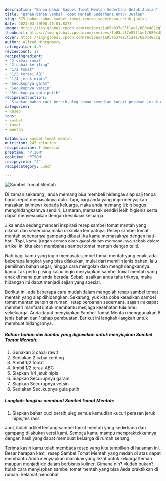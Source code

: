 ```yaml
---
description: "Bahan-bahan Sambel Tomat Mentah Sederhana Untuk Jualan"
title: "Bahan-bahan Sambel Tomat Mentah Sederhana Untuk Jualan"
slug: 375-bahan-bahan-sambel-tomat-mentah-sederhana-untuk-jualan
date: 2021-03-29T08:40:01.837Z
image: https://img-global.cpcdn.com/recipes/1a05ab37e85f1ae1/680x482cq70/sambel-tomat-mentah-foto-resep-utama.jpg
thumbnail: https://img-global.cpcdn.com/recipes/1a05ab37e85f1ae1/680x482cq70/sambel-tomat-mentah-foto-resep-utama.jpg
cover: https://img-global.cpcdn.com/recipes/1a05ab37e85f1ae1/680x482cq70/sambel-tomat-mentah-foto-resep-utama.jpg
author: Alfred Montgomery
ratingvalue: 4.9
reviewcount: 12
recipeingredient:
- "3 cabai rawit"
- "2 cabai keriting"
- "1/2 tomat"
- "1/2 terasi ABC"
- "1/4 jeruk nipis"
- "Secukupnya garam"
- "Secukupnya vetsin"
- "Secukupnya gula putih"
recipeinstructions:
- "Siapkan bahan cuci bersih,uleg semua kemudian kucuri perasan jeruk nipis,tes rass"
categories:
- Resep
tags:
- sambel
- tomat
- mentah

katakunci: sambel tomat mentah 
nutrition: 247 calories
recipecuisine: Indonesian
preptime: "PT26M"
cooktime: "PT58M"
recipeyield: "4"
recipecategory: Lunch

---
```



![Sambel Tomat Mentah](https://img-global.cpcdn.com/recipes/1a05ab37e85f1ae1/680x482cq70/sambel-tomat-mentah-foto-resep-utama.jpg)

Di zaman  sekarang , anda memang bisa membeli hidangan siap saji tanpa harus repot memasaknya dulu. Tapi, bagi anda yang ingin menyajikan masakan istimewa kepada keluarga, maka anda memang lebih bagus menghidangkannya sendiri. Lantaran, memasak sendiri lebih higienis serta dapat menyesuaikan dengan kesukaan keluarga.

Jika anda sedang mencari inspirasi resep sambel tomat mentah yang nikmat dan sederhana,maka di sinilah tempatnya. Resep sambel tomat mentah  sebenarnya gampang dibuat jika kamu memasaknya dengan hati-hati. Tapi, kamu jangan cemas akan gagal dalam memasaknya 
sebab dalam artikel ini kita akan membahas sambel tomat mentah dengan teliti.  



Nah bagi kamu yang ingin memasak sambel tomat mentah yang enak, ada beberapa langkah yang bisa dilakukan, mulai dari memilih jenis bahan, lalu pemilihan bahan segar, hingga cara mengolah dan menghidangkannya. kamu Tak perlu pusing kalau ingin menyiapkan sambel tomat mentah yang enak di mana pun anda berada. Sebab, asalkan anda  tahu triknya, maka hidangan ini dapat menjadi sajian yang spesial.

Berikut ini, ada beberapa cara mudah dalam mengolah resep sambel tomat mentah yang siap dihidangkan. Sekarang, yuk kita coba kreasikan sambel tomat mentah sendiri di rumah. Tetap berbahan sederhana, sajian ini dapat memberi manfaat untuk membantu menjaga kesehatan tubuhmu sekeluarga. Anda dapat menyiapkan Sambel Tomat Mentah menggunakan 8 jenis bahan dan 1 tahap pembuatan. Berikut ini langkah-langkah untuk membuat hidangannya.

<!--inarticleads1-->

##### Bahan-bahan dan bumbu yang digunakan untuk menyiapkan Sambel Tomat Mentah:

1. Gunakan 3 cabai rawit
1. Sediakan 2 cabai keriting
1. Ambil 1/2 tomat
1. Ambil 1/2 terasi ABC
1. Siapkan 1/4 jeruk nipis
1. Siapkan Secukupnya garam
1. Siapkan Secukupnya vetsin
1. Sediakan Secukupnya gula putih




<!--inarticleads2-->

##### Langkah-langkah membuat Sambel Tomat Mentah:

1. Siapkan bahan cuci bersih,uleg semua kemudian kucuri perasan jeruk nipis,tes rass




Jadi, itulah artikel tentang  sambel tomat mentah  yang sederhana dan gampang dilakukan versi kami. Semoga kamu mampu mempraktekkannya dengan hasil yang dapat membuat keluarga di rumah senang. 

Terima kasih kamu telah membaca resep yang kita tampilkan di halaman ini. Besar harapan kami, resep  Sambel Tomat Mentah yang mudah di atas dapat membantu Anda menyiapkan masakan yang lezat untuk keluarga/teman maupun menjadi ide dalam berbisnis kuliner. Gimana nih? Mudah bukan? Itulah cara menyiapkan sambel tomat mentah yang bisa Anda praktikkan di rumah. Selamat mencoba!

